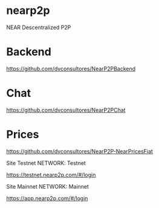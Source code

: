 # nearp2p
NEAR Descentralized P2P

# Backend
https://github.com/dvconsultores/NearP2PBackend


# Chat
https://github.com/dvconsultores/NearP2PChat

# Prices
https://github.com/dvconsultores/NearP2P-NearPricesFiat

Site Testnet
NETWORK: Testnet

https://testnet.nearp2p.com/#/login

Site Mainnet
NETWORK: Mainnet

https://app.nearp2p.com/#/login
